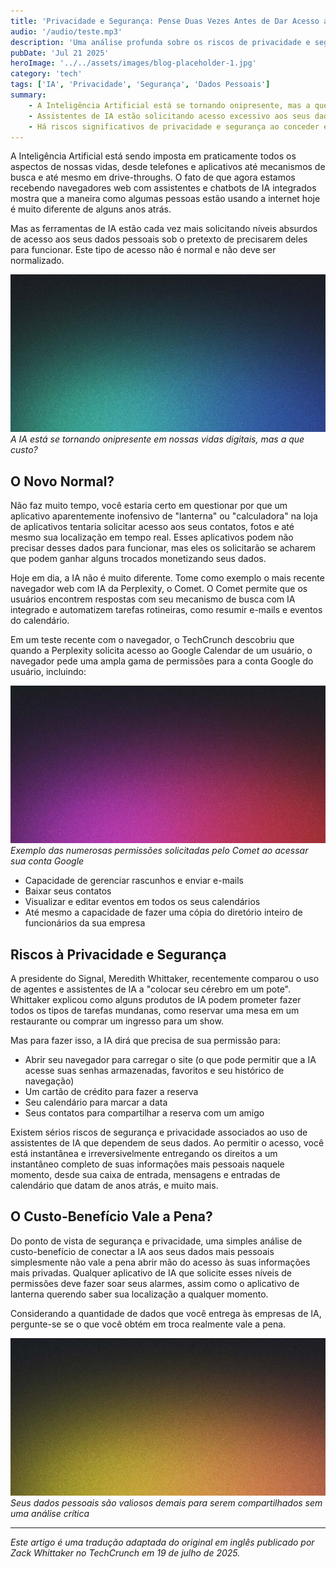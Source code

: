 ```yaml
---
title: 'Privacidade e Segurança: Pense Duas Vezes Antes de Dar Acesso aos Seus Dados Pessoais para IAs'
audio: '/audio/teste.mp3'
description: 'Uma análise profunda sobre os riscos de privacidade e segurança ao conceder acesso aos seus dados pessoais para assistentes de IA.'
pubDate: 'Jul 21 2025'
heroImage: '../../assets/images/blog-placeholder-1.jpg'
category: 'tech'
tags: ['IA', 'Privacidade', 'Segurança', 'Dados Pessoais']
summary: 
    - A Inteligência Artificial está se tornando onipresente, mas a que custo?
    - Assistentes de IA estão solicitando acesso excessivo aos seus dados pessoais.
    - Há riscos significativos de privacidade e segurança ao conceder esse acesso.
---
```


A Inteligência Artificial está sendo imposta em praticamente todos os aspectos de nossas vidas, desde telefones e aplicativos até mecanismos de busca e até mesmo em drive-throughs. O fato de que agora estamos recebendo navegadores web com assistentes e chatbots de IA integrados mostra que a maneira como algumas pessoas estão usando a internet hoje é muito diferente de alguns anos atrás.

Mas as ferramentas de IA estão cada vez mais solicitando níveis absurdos de acesso aos seus dados pessoais sob o pretexto de precisarem deles para funcionar. Este tipo de acesso não é normal e não deve ser normalizado.

![Uma ilustração de uma pessoa usando um chatbot de IA em um fundo azul explosivo](../../assets/images/blog-placeholder-2.jpg)
*A IA está se tornando onipresente em nossas vidas digitais, mas a que custo?*

## O Novo Normal?

Não faz muito tempo, você estaria certo em questionar por que um aplicativo aparentemente inofensivo de "lanterna" ou "calculadora" na loja de aplicativos tentaria solicitar acesso aos seus contatos, fotos e até mesmo sua localização em tempo real. Esses aplicativos podem não precisar desses dados para funcionar, mas eles os solicitarão se acharem que podem ganhar alguns trocados monetizando seus dados.

Hoje em dia, a IA não é muito diferente. Tome como exemplo o mais recente navegador web com IA da Perplexity, o Comet. O Comet permite que os usuários encontrem respostas com seu mecanismo de busca com IA integrado e automatizem tarefas rotineiras, como resumir e-mails e eventos do calendário.

Em um teste recente com o navegador, o TechCrunch descobriu que quando a Perplexity solicita acesso ao Google Calendar de um usuário, o navegador pede uma ampla gama de permissões para a conta Google do usuário, incluindo:

![Lista de permissões solicitadas pelo navegador Comet da Perplexity](../../assets/images/blog-placeholder-3.jpg)
*Exemplo das numerosas permissões solicitadas pelo Comet ao acessar sua conta Google*

- Capacidade de gerenciar rascunhos e enviar e-mails
- Baixar seus contatos
- Visualizar e editar eventos em todos os seus calendários
- Até mesmo a capacidade de fazer uma cópia do diretório inteiro de funcionários da sua empresa

## Riscos à Privacidade e Segurança

A presidente do Signal, Meredith Whittaker, recentemente comparou o uso de agentes e assistentes de IA a "colocar seu cérebro em um pote". Whittaker explicou como alguns produtos de IA podem prometer fazer todos os tipos de tarefas mundanas, como reservar uma mesa em um restaurante ou comprar um ingresso para um show.

Mas para fazer isso, a IA dirá que precisa de sua permissão para:
- Abrir seu navegador para carregar o site (o que pode permitir que a IA acesse suas senhas armazenadas, favoritos e seu histórico de navegação)
- Um cartão de crédito para fazer a reserva
- Seu calendário para marcar a data
- Seus contatos para compartilhar a reserva com um amigo

Existem sérios riscos de segurança e privacidade associados ao uso de assistentes de IA que dependem de seus dados. Ao permitir o acesso, você está instantânea e irreversivelmente entregando os direitos a um instantâneo completo de suas informações mais pessoais naquele momento, desde sua caixa de entrada, mensagens e entradas de calendário que datam de anos atrás, e muito mais.

## O Custo-Benefício Vale a Pena?

Do ponto de vista de segurança e privacidade, uma simples análise de custo-benefício de conectar a IA aos seus dados mais pessoais simplesmente não vale a pena abrir mão do acesso às suas informações mais privadas. Qualquer aplicativo de IA que solicite esses níveis de permissões deve fazer soar seus alarmes, assim como o aplicativo de lanterna querendo saber sua localização a qualquer momento.

Considerando a quantidade de dados que você entrega às empresas de IA, pergunte-se se o que você obtém em troca realmente vale a pena.

![Representação gráfica de dados pessoais sendo transferidos para serviços de IA](../../assets/images/blog-placeholder-4.jpg)
*Seus dados pessoais são valiosos demais para serem compartilhados sem uma análise crítica*

---
*Este artigo é uma tradução adaptada do original em inglês publicado por Zack Whittaker no TechCrunch em 19 de julho de 2025.*
